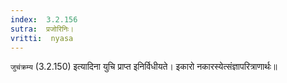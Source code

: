 ```yaml
---
index:  3.2.156
sutra:  प्रजोरिनिः।
vritti:  nyasa
---
```


`जुचंक्रम्य` (3.2.150) इत्यादिना युचि प्राप्त इनिर्विधीयते। इकारो नकारस्येत्संज्ञापरित्राणार्थः॥
